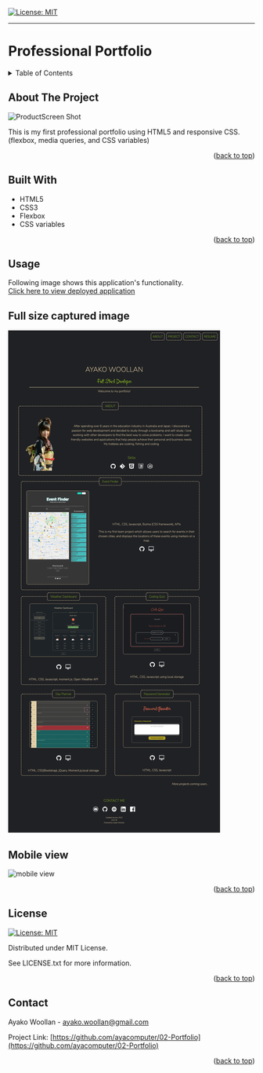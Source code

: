 
[![License: MIT](https://img.shields.io/badge/License-MIT-yellow.svg)](https://opensource.org/licenses/MIT)

---
  
# Professional Portfolio
<details>
  
<summary>Table of Contents</summary>

  
<ol>
  
<li>
  
<a href="#about-the-project">About The Project</a></li>

  
<ul>
  
<li><a href="#built-with">Built With</a></li>

<li><a href="#usage">Usage</a></>
<li><a href="#license">License</a></>
  
<li><a href="#contact">Contact</a></>
  
</ol>
  
</details>

 ## About The Project

 ![ProductScreen Shot](./assets/screen-shots/productPC.gif)


This is my first professional portfolio using HTML5 and responsive CSS. (flexbox, media queries, and CSS variables)

<p align = "right">(<a href="#top">back to top</a>)</>

 ## Built With
* HTML5 
* CSS3
* Flexbox 
* CSS variables
<p align = "right"> (<a href="#top">back to top</a>)</>

## Usage

  Following image shows this application's functionality.<br>
  [Click here to view deployed application](https://ayacomputer.github.io/02-Portfolio/)

## Full size captured image

 ![PC view](./assets/screen-shots/productPC.png)

## Mobile view
 ![mobile view](./assets/screen-shots/productMobile.gif)

<p align ="right">(<a href="#top">back to top</a>)</>

## License

[![License: MIT](https://img.shields.io/badge/License-MIT-yellow.svg)](https://opensource.org/licenses/MIT)

Distributed under MIT License.

See LICENSE.txt for more information.

<p align ="right">(<a href="#top">back to top</a>)</>

 ## Contact

Ayako Woollan - ayako.woollan@gmail.com

Project Link: [https://github.com/ayacomputer/02-Portfolio](https://github.com/ayacomputer/02-Portfolio)

<p align="right">(<a href="#top">back to top</a>)</>
